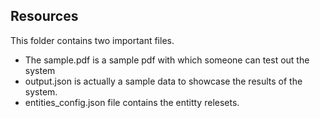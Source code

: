 ## Resources

This folder contains two important files.
- The sample.pdf is a sample pdf with which someone can test out the system
- output.json is actually a sample data to showcase the results of the system.
- entities_config.json file contains the entitty relesets.
